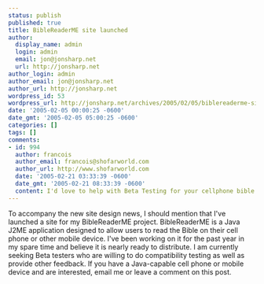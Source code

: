 ```yaml
---
status: publish
published: true
title: BibleReaderME site launched
author:
  display_name: admin
  login: admin
  email: jon@jonsharp.net
  url: http://jonsharp.net
author_login: admin
author_email: jon@jonsharp.net
author_url: http://jonsharp.net
wordpress_id: 53
wordpress_url: http://jonsharp.net/archives/2005/02/05/biblereaderme-site-launched/
date: '2005-02-05 00:00:25 -0600'
date_gmt: '2005-02-05 05:00:25 -0600'
categories: []
tags: []
comments:
- id: 994
  author: francois
  author_email: francois@shofarworld.com
  author_url: http://www.shofarworld.com
  date: '2005-02-21 03:33:39 -0600'
  date_gmt: '2005-02-21 08:33:39 -0600'
  content: I'd love to help with Beta Testing for your cellphone bible.
---
```

<p>To accompany the new site design news, I should mention that I've launched a site for my BibleReaderME project.  BibleReaderME is a Java J2ME application designed to allow users to read the Bible on their cell phone or other mobile device.  I've been working on it for the past year in my spare time and believe it is nearly ready to distribute.  I am currently seeking Beta testers who are willing to do compatibility testing as well as provide other feedback.  If you have a Java-capable cell phone or mobile device and are interested, email me or leave a comment on this post.</p>
